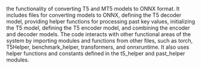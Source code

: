 the functionality of converting T5 and MT5 models to ONNX format. It includes files for converting models to ONNX, defining the T5 decoder model, providing helper functions for processing past key values, initializing the T5 model, defining the T5 encoder model, and combining the encoder and decoder models. The code interacts with other functional areas of the system by importing modules and functions from other files, such as torch, T5Helper, benchmark_helper, transformers, and onnxruntime. It also uses helper functions and constants defined in the t5_helper and past_helper modules.